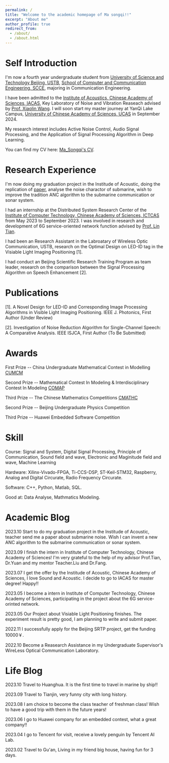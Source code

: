 ```yaml
---
permalink: /
title: "Welcome to the academic homepage of Ma songqi!!"
excerpt: "About me"
author_profile: true 
redirect_from: 
  - /about/
  - /about.html
---
```


Self Introduction
======

I'm now a fourth year undergraduate student from [University of Science and Technology Beijing, USTB](https://en.ustb.edu.cn/), [School of Computer and Communication Engineering, SCCE](http://enscce.ustb.edu.cn/), majoring in Communication Engineering. 

I have been admitted to the [Institute of Acoustics, Chinese Academy of Sciences, IACAS](http://english.ioa.cas.cn/), Key Laboratory of Noise and Vibration Reaseach advised by [Prof. Xiaolin Wang](https://people.ucas.ac.cn/~wangxiaolin). I will soon start my master journey at YanQi Lake Campus, [University of Chinese Academy of Sciences, UCAS](https://english.ucas.ac.cn/) in September 2024.

My research interest includes Active Noise Control, Audio Signal Processing, and the Application of Signal Processing Algorithm in Deep Learning.

You can find my CV here: [Ma_Songqi's CV](../assets/Curriculum_Vitae.pdf).

Research Experience
======

I'm now doing my graduation project in the Institude of Acoustic, doing the replication of [paper](../assets/paper.pdf), analyse the noise charactor of submarine, wish to improve the tradition ANC algorithm to the submarine communication or sonar system.

I had an internship at the Distributed System Research Center of the [Institute of Computer Technology, Chinese Academy of Sciences, ICTCAS](http://english.ict.cas.cn/) from May 2023 to September 2023. I was involved in research and development of 6G service-oriented network function advised by [Prof. Lin Tian](https://people.ucas.ac.cn/~tianlin).

I had been an Research Assistant in the Labroatary of Wireless Optic Communication, USTB, research on the Optimal Design on LED-ID tag in the Visiable Light Imaging Positioning [1].

I had conduct an Beijing Scientific Research Training Program as team leader, research on the comparison between the Signal Processing Algorithm on Speech Enhancement [2].


Publications
======
[1]. A Novel Design for LED-ID and Corresponding Image Processing Algorithms in Visible Light Imaging Positioning. IEEE J. Photonics, First Author (Under Review)

[2]. Investigation of Noise Reduction Algorithm for Single-Channel Speech: A Comparative Analysis. IEEE ISJCA, First Author (To Be Submitted)

Awards
======
First Prize -- China Undergraduate Mathematical Contest in Modelling [CUMCM](http://www.mcm.edu.cn/)

Second Prize -- Mathematical Contest In Modeling & Interdisciplinary Contest In Modeling [COMAP](https://www.comap.com/)

Third Prize -- The Chinese Mathematics Competitions [CMATHC](http://www.cmathc.cn/)

Second Prize -- Beijing Undergraduate Physics Competition

Third Prize -- Huawei Embedded Software Competition 

Skill
======
Course: Signal and System, Digital Signal Processing, Principle of Communication, Sound field and wave, Electronic and Maginitude field and wave, Machine Learning

Hardware: Xilinx-Vivado-FPGA, Ti-CCS-DSP, ST-Keil-STM32, Raspberry, Analog and Digital Circurate, Radio Frequency Circurate.

Software: C++, Python, Matlab, SQL. 

Good at: Data Analyse, Mathmatics Modeling.

Academic Blog
======
2023.10    Start to do my graduation project in the Institude of Acoustic, teacher send me a paper about submarine noise. Wish I can invent a new ANC algorithm to the submarine communication or sonar system.

2023.09    I finish the intern in Institute of Computer Technology, Chinese Academy of Sciences! I'm very grateful to the help of my advisor Prof.Tian, Dr.Yuan and my mentor Teacher.Liu and Dr.Fang.

2023.07    I get the offer by the Institude of Acoustic, Chinese Academy of Sciences, I love Sound and Acoustic. I decide to go to IACAS for master degree! Happy!!

2023.05    I become a intern in Institute of Computer Technology, Chinese Academy of Sciences, participating in the project about the 6G service-orinted network. 

2023.05    Our Project about Visiable Light Positioning finishes. The experiment result is pretty good, I am planning to write and submit paper. 

2022.11    I successfully apply for the Beijing SRTP project, get the funding 10000￥.

2022.10    Become a Reasearch Assistance in my Undergraduate Supervisor's WireLess Optical Communication Laboratory.

Life Blog
======
2023.10    Travel to Huanghua. It is the first time to travel in marine by ship!!

2023.09    Travel to Tianjin, very funny city with long history.

2023.08    I am choice to become the class teacher of freshman class! Wish to have a good trip with them in the future years!

2023.06    I go to Huawei company for an embedded contest, what a great company!!

2023.04    I go to Tencent for visit, receive a lovely penguin by Tencent AI Lab.

2023.02    Travel to Gu'an, Living in my friend big house, having fun for 3 days.
